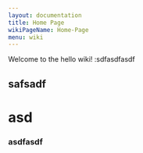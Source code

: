 ```yaml
---
layout: documentation
title: Home Page
wikiPageName: Home-Page
menu: wiki
---
```


Welcome to the hello wiki! :sdfasdfasdf
## safsadf
# asd
### asdfasdf
